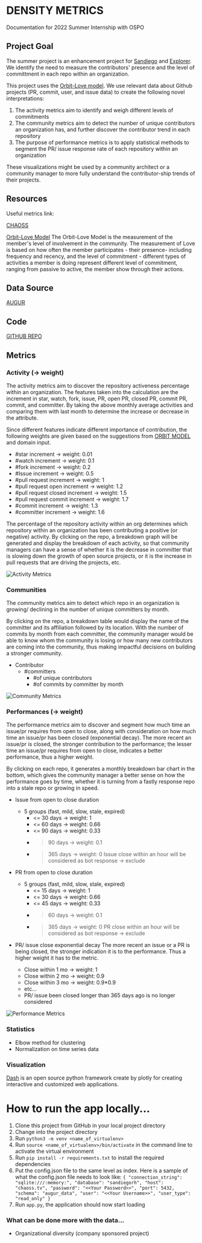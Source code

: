 # DENSITY METRICS
Documentation for 2022 Summer Internship with OSPO

## Project Goal
The summer project is an enhancement project for [Sandiego](https://github.com/sandiego-rh/sandiego) and [Explorer](https://github.com/sandiego-rh/explorer). We identify the need to measure the contributors' presence and the level of committment in each repo within an organization.

This project uses the [Orbit-Love model](https://orbitmodel.com/). We use relevant data about Github projects (PR, commit, user, and issue data) to create the following novel interpretations:

1. The activity metrics aim to identify and weigh different levels of commitments
2. The community metrics aim to detect the number of unique contributors an organization has, and further discover the contributor trend in each repository
3. The purpose of performance metrics is to apply statistical methods to segment the PR/ issue response rate of each repository within an organization

These visualizations might be used by a community architect or a community manager to more fully understand the contributor-ship trends of their projects.


## Resources
Useful metrics link:

[CHAOSS](https://chaoss.community/)

[Orbit-Love Model](https://orbitmodel.com/)
The Orbit-Love Model is the measurement of the member's level of involvement in the community. The measurement of Love is based on how often the member participates - their presence- including frequency and recency, and the level of commitment - different types of activities a member is doing represent different level of commitment, ranging from passive to active, the member show through their actions.

## Data Source
[AUGUR](https://github.com/chaoss/augur)

## Code
[GITHUB REPO]()

## Metrics
### Activity (-> weight)
The activity metrics aim to discover the repository activeness percentage within an organization. The features taken into the calculation are the increment in star, watch, fork, issue, PR, open PR, closed PR, commit PR, commit, and committer. By taking the above monthly average activities and comparing them with last month to determine the increase or decrease in the attribute.

Since different features indicate different importance of contribution, the following weights are given based on the suggestions from [ORBIT MODEL](https://orbitmodel.com/activities) and domain input.

- #star increment -> weight: 0.01
- #watch increment -> weight: 0.1
- #fork increment -> weight: 0.2
- #Issue increment -> weight: 0.5
- #pull request increment -> weight: 1
- #pull request open increment -> weight: 1.2
- #pull request closed increment -> weight: 1.5
- #pull request commit increment -> weight: 1.7
- #commit increment -> weight: 1.3
- #committer increment -> weight: 1.6

The percentage of the repository activity within an org determines which repository within an organization has been contributing a positive (or negative) activity. By clicking on the repo, a breakdown graph will be generated and display the breakdown of each activity, so that community managers can have a sense of whether it is the decrease in committer that is slowing down the growth of open source projects, or it is the increase in pull requests that are driving the projects, etc.

![Activity Metrics](https://user-images.githubusercontent.com/106325570/182034210-b274166e-00ad-420f-9bba-ecf9c3749db3.png)

### Communities
The community metrics aim to detect which repo in an organization is growing/ declining in the number of unique committers by month.

By clicking on the repo, a breakdown table would display the name of the committer and its affiliation followed by its location. With the number of commits by month from each committer, the community manager would be able to know whom the community is losing or how many new contributors are coming into the community, thus making impactful decisions on building a stronger community.

- Contributor
    - #committers
        - #of unique contributors
        - #of commits by committer by month

![Community Metrics](https://user-images.githubusercontent.com/106325570/182034291-666e1773-af52-4bf2-aacf-5ba82c415194.png)

### Performances (-> weight)
The performance metrics aim to discover and segment how much time an issue/pr requires from open to close, along with consideration on how much time an issue/pr has been closed (exponential decay). The more recent an issue/pr is closed, the stronger contribution to the performance; the lesser time an issue/pr requires from open to close, indicates a better performance, thus a higher weight. 

By clicking on each repo, it generates a monthly breakdown bar chart in the bottom, which gives the community manager a better sense on how the performance goes by time, whether it is turning from a fastly response repo into a stale repo or growing in speed.


- Issue from open to close duration
    - 5 groups (fast, mild, slow, stale, expired)
        - <= 30 days -> weight: 1
        - <= 60 days -> weight: 0.66
        - <= 90 days -> weight: 0.33
        - > 90 days -> weight: 0.1
        - > 365 days -> weight: 0
Issue close within an hour will be considered as bot response -> exclude

- PR from open to close duration
    - 5 groups (fast, mild, slow, stale, expired)
        - <= 15 days -> weight: 1
        - <= 30 days -> weight: 0.66
        - <= 45 days -> weight: 0.33
        - > 60 days -> weight: 0.1
        - > 365 days -> weight: 0
PR close within an hour will be considered as bot response -> exclude

- PR/ issue close exponential decay
The more recent an issue or a PR is being closed, the stronger indication it is to the performance. Thus a higher weight it has to the metric.
    - Close within 1 mo -> weight: 1
    - Close within 2 mo -> weight: 0.9
    - Close within 3 mo -> weight: 0.9*0.9
    - etc…
    - PR/ issue been closed longer than 365 days ago is no longer considered

![Performance Metrics](https://user-images.githubusercontent.com/106325570/182034322-02b8d188-9d8d-4590-9db2-9e50293fa2c1.png)

### Statistics
- Elbow method for clustering
- Normalization on time series data

### Visualization
[Dash](https://dash.plotly.com/) is an open source python framework create by plotly for creating interactive and customized web applications.

# How to run the app locally...
1. Clone this project from GitHub in your local project directory
2. Change into the project directory
3. Run `python3 -m venv <name_of_virtualenv>`
4. Run `source <name_of_virtualenv>/bin/activate` in the command line to activate the virtual environment
5. Run `pip install -r requirements.txt` to install the required dependencies
6. Put the config.json file to the same level as index. Here is a sample of what the config.json file needs to look like:
    `
    {
        "connection_string": "sqlite:///:memory:",
        "database": "sandiegorh",
        "host": "chaoss.tv",
        "password": "<<Your Password>>",
        "port": 5432,
        "schema": "augur_data",
        "user": "<<Your Username>>",
        "user_type": "read_only"
    }
    `
7. Run `app.py`, the application should now start loading


### What can be done more with the data...
- Organizational diversity (company sponsored project)